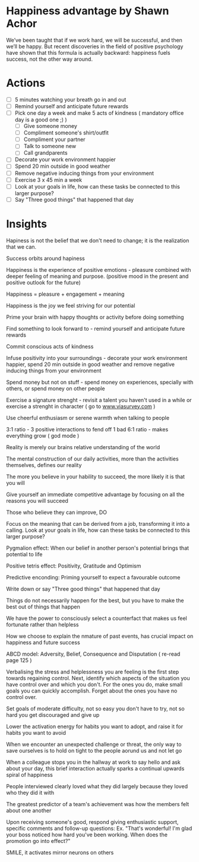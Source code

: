 # Happiness advantage by Shawn Achor

We’ve been taught that if we work hard, we will be successful, and then we’ll be happy. 
But recent discoveries in the field of positive psychology have shown that this formula is actually backward: happiness fuels success, not the other way around.

# Actions

- [ ] 5 minutes watching your breath go in and out
- [ ] Remind yourself and anticipate future rewards
- [ ] Pick one day a week and make 5 acts of kindness ( mandatory office day is a good one ;) )
  - [ ] Give someone money
  - [ ] Compliment someone's shirt/outfit
  - [ ] Compliment your partner
  - [ ] Talk to someone new
  - [ ] Call grandparents
- [ ] Decorate your work environment happier
- [ ] Spend 20 min outside in good weather
- [ ] Remove negative inducing things from your environment
- [ ] Exercise 3 x 45 min a week
- [ ] Look at your goals in life, how can these tasks be connected to this larger purpose?
- [ ] Say "Three good things" that happened that day

# Insights

Hapiness is not the belief that we don't need to change; it is the realization that we can.

Success orbits around hapiness

Happiness is the experience of positive emotions - pleasure combined with deeper feeling of meaning and purpose.
(positive mood in the present and positive outlook for the future)

Happiness = pleasure + engagement + meaning

Happiness is the joy we feel striving for our potential

Prime your brain with happy thoughts or activity before doing something

Find something to look forward to - remind yourself and anticipate future rewards

Commit conscious acts of kindness

Infuse positivity into your surroundings - decorate your work environment happier, spend 20 min outside in good weather and remove negative inducing things from your environment

Spend money but not on stuff - spend money on experiences, specially with others, or spend money on other people

Exercise a signature strenght - revisit a talent you haven't used in a while or exercise a strenght in character ( go to www.viasurvey.com )

Use cheerful enthusiasm or serene warmth when talking to people

3:1 ratio - 3 positive interactions to fend off 1 bad
6:1 ratio - makes everything grow ( god mode )

Reality is merely our brains relative understanding of the world

The mental construction of our daily activities, more than the activities themselves, defines our reality

The more you believe in your hability to succeed, the more likely it is that you will

Give yourself an immediate competitive advantage by focusing on all the reasons you will succeed

Those who believe they can improve, DO

Focus on the meaning that can be derived from a job, transforming it into a calling.
Look at your goals in life, how can these tasks be connected to this larger purpose?

Pygmalion effect: When our belief in another person's potential brings that potential to life

Positive tetris effect: Positivity, Gratitude and Optimism

Predictive enconding: Priming yourself to expect a favourable outcome

Write down or say "Three good things" that happened that day

Things do not necessarily happen for the best, but you have to make the best out of things that happen

We have the power to consciously select a counterfact that makes us feel fortunate rather than helpless

How we choose to explain the nmature of past events, has crucial impact on happiness and future success

ABCD model: Adversity, Belief, Consequence and Disputation ( re-read page 125 )

Verbalising the stress and helplessness you are feeling is the first step towards regaining control.
Next, identify which aspects of the situation you have control over and which you don't.
For the ones you do, make small goals you can quickly accomplish.
Forget about the ones you have no control over.

Set goals of moderate difficulty, not so easy you don't have to try, not so hard you get discouraged and give up

Lower the activation energy for habits you want to adopt, and raise it for habits you want to avoid

When we encounter an unexpected challenge or threat, the only way to save ourselves is to hold on tight to the people aorund us and not let go

When a colleague stops you in the hallway at work to say hello and ask about your day, this brief interaction actually sparks a continual upwards spiral of happiness

People interviewed clearly loved what they did largely because they loved who they did it with

The greatest predictor of a team's achievement was how the members felt about one another

Upon receiving someone's good, respond giving enthusiastic support, specific comments and follow-up questions:
Ex. "That's wonderful! I'm glad your boss noticed how hard you've been working. When does the promotion go into effect?"

SMILE, it activates mirror neurons on others
